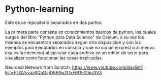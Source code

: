 # Python-learning

Este es un repositorio separados en dos partes:

La primera parte consiste en conocimientos basicos de python, los cuales surgen del libro "Python para Data Science" de Caelum,
 a su vez los mismos se encuentran separados segun otra disposicion y con los ejemplos para ejecutarlos en consola y
que no surjan errores( o al menos esa es la intención) al ejecutar cada archivo en un editor de texto para visualizar como funcionan las cosas explicadas.

Neuronal Network from Scratch:
https://www.youtube.com/playlist?list=PLQVvvaa0QuDcjD5BAw2DxE6OF2tius3V3
